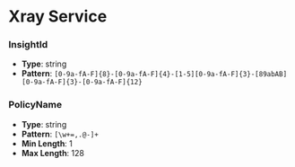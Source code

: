 # Xray Service

### InsightId
- **Type**: string
- **Pattern**: `[0-9a-fA-F]{8}-[0-9a-fA-F]{4}-[1-5][0-9a-fA-F]{3}-[89abAB][0-9a-fA-F]{3}-[0-9a-fA-F]{12}`

### PolicyName
- **Type**: string
- **Pattern**: `[\w+=,.@-]+`
- **Min Length**: 1
- **Max Length**: 128


